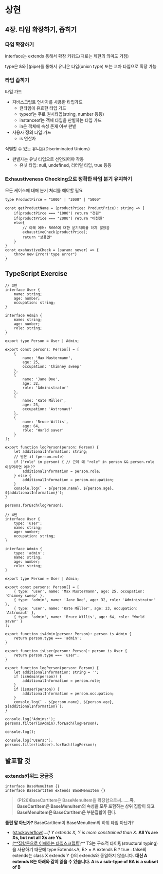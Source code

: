 # 상현
## 4장. 타입 확장하기, 좁히기

### 타입 확장하기

interface는 extends 통해서 확장 키워드(때로는 제한의 의미도 가짐)

type은 &와 |(pipe)를 통해서 유니온 타입(union type) 또는 교차 타입으로 확장 가능

### 타입 좁히기

타입 가드

- 자바스크립트 연사자를 사용한 타입가드
    - 런타임에 유효한 타입 가드
    - typeof는 주로 원시타입(string, number 등등)
    - instanceof는 객체 타입을 판별하는 타입 가드
    - in은 객체에 속성 존재 여부 판별
- 사용자 정의 타입 가드
    - is 연산자

식별할 수 있는 유니온(Discriminated Unions)

- 판별자는 유닛 타입으로 선언되어야 작동
    - 유닛 타입: null, undefined, 리터럴 타입, true 등등

### Exhaustiveness Checking으로 정확한 타입 분기 유지하기

모든 케이스에 대해 분기 처리를 해야할 필요

```tsx
type ProductPirce = "1000" | "2000" | "5000"

const getProductName = (productPrice: ProductPrice): string => {
	if(productPirce === "1000") return "천원"
	if(productPrice === "2000") return "이천원"
	else{
		// 아래 에러: 5000에 대한 분기처리를 하지 않았음
		exhaustiveCheck(productPrice);
		return "상품권"
	}
}
const exahustiveCheck = (param: never) => {
	throw new Error('type error")
}
```

## TypeScript Exercise

```tsx
// 3번
interface User {
    name: string;
    age: number;
    occupation: string;
}

interface Admin {
    name: string;
    age: number;
    role: string;
}

export type Person = User | Admin;

export const persons: Person[] = [
    {
        name: 'Max Mustermann',
        age: 25,
        occupation: 'Chimney sweep'
    },
    {
        name: 'Jane Doe',
        age: 32,
        role: 'Administrator'
    },
    {
        name: 'Kate Müller',
        age: 23,
        occupation: 'Astronaut'
    },
    {
        name: 'Bruce Willis',
        age: 64,
        role: 'World saver'
    }
];

export function logPerson(person: Person) {
    let additionalInformation: string;
    // 원본 if (person.role)
    if ("role" in person) { // 근데 왜 "role" in person && person.role 이렇게하면 에러??
        additionalInformation = person.role;
    } else {
        additionalInformation = person.occupation;
    }
    console.log(` - ${person.name}, ${person.age}, ${additionalInformation}`);
}

persons.forEach(logPerson);

// 4번
interface User {
    type: 'user';
    name: string;
    age: number;
    occupation: string;
}

interface Admin {
    type: 'admin';
    name: string;
    age: number;
    role: string;
}

export type Person = User | Admin;

export const persons: Person[] = [
    { type: 'user', name: 'Max Mustermann', age: 25, occupation: 'Chimney sweep' },
    { type: 'admin', name: 'Jane Doe', age: 32, role: 'Administrator' },
    { type: 'user', name: 'Kate Müller', age: 23, occupation: 'Astronaut' },
    { type: 'admin', name: 'Bruce Willis', age: 64, role: 'World saver' }
];

export function isAdmin(person: Person): person is Admin {
    return person.type === 'admin';
}

export function isUser(person: Person): person is User {
    return person.type === 'user';
}

export function logPerson(person: Person) {
    let additionalInformation: string = '';
    if (isAdmin(person)) {
        additionalInformation = person.role;
    }
    if (isUser(person)) {
        additionalInformation = person.occupation;
    }
    console.log(` - ${person.name}, ${person.age}, ${additionalInformation}`);
}

console.log('Admins:');
persons.filter(isAdmin).forEach(logPerson);

console.log();

console.log('Users:');
persons.filter(isUser).forEach(logPerson);

```

## 발표할 것

### extends키워드 궁금증

```tsx
interface BaseMenuItem {}
interface BaseCartItem extends BaseMenuItem {}
```

> (P126)BaseCartItem은 BaseMenuItem을 확장함으로써.......**즉, BaseCartItem은 BaseMenuItem의 속성을 모두 포함하는 상위 집합이 되고 BaseMenuItem은 BaseCartItem은 부분집합이 된다.**
> 

**틀린 말 아닌가?** BaseCartItem이 BaseMenuItem의 하위 타입 아닌가?

- ([stackoverflow](https://stackoverflow.com/questions/70559511/confusion-with-the-extends-keyword-in-typescript))…*if Y extends X, Y is more constrained than X*. **All Ys are Xs, but not all Xs are Ys.**
- [(**집합론으로 이해하는 타입스크립트)](https://itchallenger.tistory.com/874)** TS는 구조적 타이핑(structural typing)을 사용하기 때문에
type Extends<A, B> = A extends B ? true : false의 extends는 class X extends Y {}의 extends와 동일하지 않습니다. **대신 A extends B는 아래와 같이 읽을 수 있습니다. A is a sub-type of BA is a subset of B**